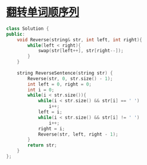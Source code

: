 # [翻转单词顺序列](https://www.nowcoder.com/practice/3194a4f4cf814f63919d0790578d51f3?tpId=13&tqId=11197&tPage=3&rp=3&ru=/ta/coding-interviews&qru=/ta/coding-interviews/question-ranking)

```c++
class Solution {
public:
    void Reverse(string& str, int left, int right){
        while(left < right){
            swap(str[left++], str[right--]);
        }
    }
    
    string ReverseSentence(string str) {
        Reverse(str, 0, str.size() - 1);
        int left = 0, right = 0;
        int i = 0;
        while(i < str.size()){
            while(i < str.size() && str[i] == ' ')
                i++;
            left = i;
            while(i < str.size() && str[i] != ' ')
                i++;
            right = i;
            Reverse(str, left, right - 1);
        }
        return str;
    }
};
```

